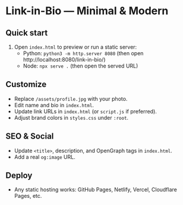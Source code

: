 # Link-in-Bio — Minimal & Modern

## Quick start

1. Open `index.html` to preview or run a static server:
   - Python: `python3 -m http.server 8080` (then open http://localhost:8080/link-in-bio/)
   - Node: `npx serve .` (then open the served URL)

## Customize

- Replace `/assets/profile.jpg` with your photo.
- Edit name and bio in `index.html`.
- Update link URLs in `index.html` (or `script.js` if preferred).
- Adjust brand colors in `styles.css` under `:root`.

## SEO & Social

- Update `<title>`, description, and OpenGraph tags in `index.html`.
- Add a real `og:image` URL.

## Deploy

- Any static hosting works: GitHub Pages, Netlify, Vercel, Cloudflare Pages, etc.